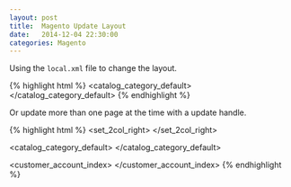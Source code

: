 ```yaml
---
layout: post
title:  Magento Update Layout
date:   2014-12-04 22:30:00
categories: Magento
---
```



Using the `local.xml` file to change the layout.

{% highlight html %}
  <catalog_category_default>
    <reference name="root">
      <action method="setTemplate">
      <template>page/2columns-right.phtml</template>
    </action>
  </reference>
</catalog_category_default>
{% endhighlight %}

Or update more than one page at the time with a update handle.

{% highlight html %}
  <set_2col_right>
    <reference name="root">
      <action method="setTemplate">
        <template>page/2columns-right.phtml</template>
      </action>
    </reference>
  </set_2col_right>

  <catalog_category_default>
    <update handle="set_2col_right"/>
  </catalog_category_default>

  <customer_account_index>
    <update handle="set_2col_right"/>
  </customer_account_index>
{% endhighlight %}
